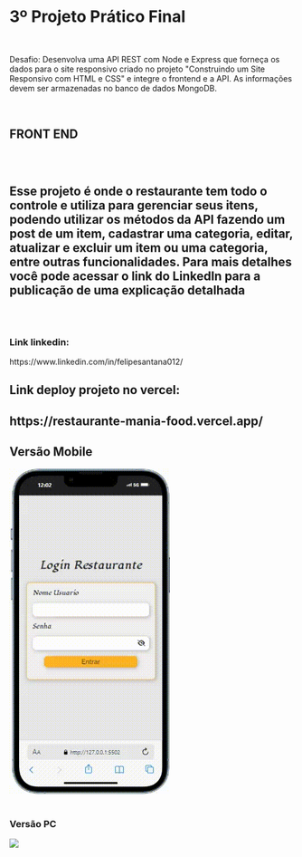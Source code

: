 <h1>3º Projeto Prático Final</h1>
<br>
<p>
Desafio: Desenvolva uma API REST com Node e Express que forneça os dados para o site responsivo criado no projeto "Construindo um Site Responsivo com HTML e CSS" e integre o frontend e a API. As informações devem ser armazenadas no banco de dados MongoDB.
 </p>
 <br>
 <h2>FRONT END<h2>
<br>
<p>Esse projeto é onde o restaurante tem todo o controle e utiliza para gerenciar seus itens, podendo utilizar os métodos da API fazendo um post de um item, cadastrar uma categoria, editar, atualizar e excluir um item ou uma categoria, entre outras funcionalidades. Para mais detalhes você pode acessar o link do LinkedIn para a publicação de uma explicação detalhada</p>
<br>
<h3>Link linkedin: </h3>https://www.linkedin.com/in/felipesantana012/
<br>
<h2>Link deploy projeto no vercel:<h2> https://restaurante-mania-food.vercel.app/
<br>
<h2>Versão Mobile</h2>
<img src="/imgs/imgs-projeto/iPhone-13-PRO-127.0.0.1-VfmYrkivd-.gif">
<br>
<br>
<h3>Versão PC</h3>
<img src="/imgs/imgs-projeto/Macbook-Air-127.0.0.1-zSegcj097S.gif">
